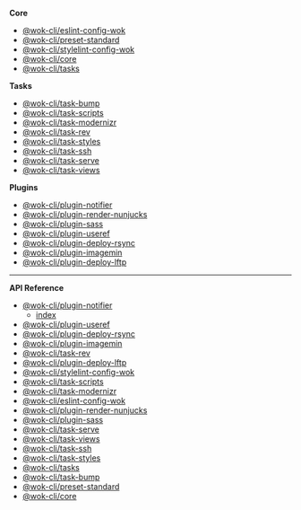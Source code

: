 <!-- prettier-ignore -->
**Core**

- [@wok-cli/eslint-config-wok](packages/eslint-config-wok/)
- [@wok-cli/preset-standard](packages/preset-standard/)
- [@wok-cli/stylelint-config-wok](packages/stylelint-config-wok/)
- [@wok-cli/core](packages/core/)
- [@wok-cli/tasks](packages/tasks/)

**Tasks**

- [@wok-cli/task-bump](packages/task-bump/)
- [@wok-cli/task-scripts](packages/task-scripts/)
- [@wok-cli/task-modernizr](packages/task-modernizr/)
- [@wok-cli/task-rev](packages/task-rev/)
- [@wok-cli/task-styles](packages/task-styles/)
- [@wok-cli/task-ssh](packages/task-ssh/)
- [@wok-cli/task-serve](packages/task-serve/)
- [@wok-cli/task-views](packages/task-views/)

**Plugins**

- [@wok-cli/plugin-notifier](packages/plugin-notifier/)
- [@wok-cli/plugin-render-nunjucks](packages/plugin-render-nunjucks/)
- [@wok-cli/plugin-sass](packages/plugin-sass/)
- [@wok-cli/plugin-useref](packages/plugin-useref/)
- [@wok-cli/plugin-deploy-rsync](packages/plugin-deploy-rsync/)
- [@wok-cli/plugin-imagemin](packages/plugin-imagemin/)
- [@wok-cli/plugin-deploy-lftp](packages/plugin-deploy-lftp/)

---

**API Reference**

- [@wok-cli/plugin-notifier](packages/plugin-notifier/api/)
  - [index](packages/plugin-notifier/api/index)
- [@wok-cli/plugin-useref](packages/plugin-useref/api/)
- [@wok-cli/plugin-deploy-rsync](packages/plugin-deploy-rsync/api/)
- [@wok-cli/plugin-imagemin](packages/plugin-imagemin/api/)
- [@wok-cli/task-rev](packages/task-rev/api/)
- [@wok-cli/plugin-deploy-lftp](packages/plugin-deploy-lftp/api/)
- [@wok-cli/stylelint-config-wok](packages/stylelint-config-wok/api/)
- [@wok-cli/task-scripts](packages/task-scripts/api/)
- [@wok-cli/task-modernizr](packages/task-modernizr/api/)
- [@wok-cli/eslint-config-wok](packages/eslint-config-wok/api/)
- [@wok-cli/plugin-render-nunjucks](packages/plugin-render-nunjucks/api/)
- [@wok-cli/plugin-sass](packages/plugin-sass/api/)
- [@wok-cli/task-serve](packages/task-serve/api/)
- [@wok-cli/task-views](packages/task-views/api/)
- [@wok-cli/task-ssh](packages/task-ssh/api/)
- [@wok-cli/task-styles](packages/task-styles/api/)
- [@wok-cli/tasks](packages/tasks/api/)
- [@wok-cli/task-bump](packages/task-bump/api/)
- [@wok-cli/preset-standard](packages/preset-standard/api/)
- [@wok-cli/core](packages/core/api/)
